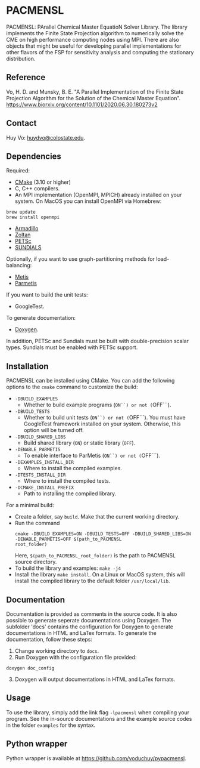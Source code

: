 # PACMENSL

PACMENSL: PArallel Chemical Master EquatioN Solver Library. The library implements the Finite State Projection algorithm to numerically solve the CME on high performance computing nodes using MPI. There are also objects that might be useful for developing parallel implementations for other flavors of the FSP for sensitivity analysis and computing the stationary distribution.

## Reference

Vo, H. D. and Munsky, B. E. "A Parallel Implementation of the Finite State Projection Algorithm for the Solution of the Chemical Master Equation". https://www.biorxiv.org/content/10.1101/2020.06.30.180273v2

## Contact

Huy Vo: huydvo@colostate.edu.

## Dependencies

Required:
* [CMake](https://cmake.org/download/) (3.10 or higher) 
* C, C++ compilers.
* An MPI implementation (OpenMPI, MPICH) already installed on your system. On MacOS you can install OpenMPI via
 Homebrew:
```
brew update
brew install openmpi
```
* [Armadillo](http://arma.sourceforge.net/download.html)
* [Zoltan](https://github.com/trilinos/Trilinos/tree/master/packages/zoltan)
* [PETSc](https://www.mcs.anl.gov/petsc/download/)
* [SUNDIALS](https://computation.llnl.gov/projects/sundials/sundials-software)

Optionally, if you want to use graph-partitioning methods for load-balancing:
* [Metis](http://glaros.dtc.umn.edu/gkhome/metis/metis/download)
* [Parmetis](http://glaros.dtc.umn.edu/gkhome/metis/parmetis/download)

If you want to build the unit tests:
* GoogleTest.

To generate documentation:
* [Doxygen](https://www.doxygen.nl/index.html).

In addition, PETSc and Sundials must be built with double-precision scalar types. Sundials must be enabled with PETSc support.

## Installation

PACMENSL can be installed using CMake. You can add the following options to the ```cmake``` command to customize the
 build:
 
 * ```-DBUILD_EXAMPLES```
    * Whether to build example programs (```ON``) or not (```OFF```).
 * ```-DBUILD_TESTS```
    * Whether to build unit tests (```ON``) or not (```OFF```). You must have GoogleTest framework installed on your
     system. Otherwise, this option will be turned off.
 * ```-DBUILD_SHARED_LIBS```
    * Build shared library (```ON```) or static library (```OFF```).
 * ```-DENABLE_PARMETIS```
    * To enable interface to ParMetis (```ON``) or not (```OFF```).
 * ```-DEXAMPLES_INSTALL_DIR```
    * Where to install the compiled examples.
 * ```-DTESTS_INSTALL_DIR```
    * Where to install the compiled tests.
 * ```-DCMAKE_INSTALL_PREFIX```
    * Path to installing the compiled library.

For a minimal build:
* Create a folder, say ```build```. Make that the current working directory.
* Run the command 
    ``` 
   cmake -DBUILD_EXAMPLES=ON -DBUILD_TESTS=OFF -DBUILD_SHARED_LIBS=ON -DENABLE_PARMETIS=OFF $(path_to_PACMENSL
   root_folder)
    ```        
  Here, ```$(path_to_PACMENSL_root_folder)``` is the path to PACMENSL source directory.
* To build the library and examples:
    ```make -j4```
* Install the library ```make install```. On a Linux or MacOS system, this will install the compiled library to the
 default folder ```/usr/local/lib```.

## Documentation
Documentation is provided as comments in the source code. It is also possible to generate seperate documentations using Doxygen. The subfolder 'docs' contains the configuration for Doxygen to generate documentations in HTML and LaTex formats. To generate the documentation, follow these steps:
1. Change working directory to `docs`.
2. Run Doxygen with the configuration file provided: 
```
doxygen doc_config
```
3. Doxygen will output documentations in HTML and LaTex formats. 

## Usage 
To use the library, simply add the link flag ```-lpacmensl``` when compiling your program. See the in-source
 documentations and the example source codes in the folder ```examples``` for the syntax.

## Python wrapper
Python wrapper is available at https://github.com/voduchuy/pypacmensl. 
 

